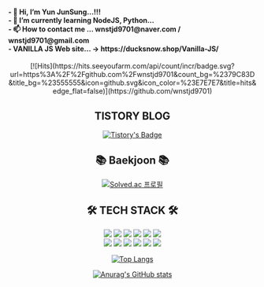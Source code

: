 <div font-size=10px>
  <h4>
- 👋 Hi, I’m Yun JunSung...!!!<br>
- 🌱 I’m currently learning NodeJS, Python... <br>
- 📫 How to contact me ... wnstjd9701@naver.com / wnstjd9701@gmail.com<br>
- VANILLA JS Web site... -> https://ducksnow.shop/Vanilla-JS/ <br>
<!---
wnstjd9701/wnstjd9701 is a ✨ special ✨ repository because its `README.md` (this file) appears on your GitHub profile.
You can click the Preview link to take a look at your changes.
--->
  </h4>
</div>

<div align='center'>
[![Hits](https://hits.seeyoufarm.com/api/count/incr/badge.svg?url=https%3A%2F%2Fgithub.com%2Fwnstjd9701&count_bg=%2379C83D&title_bg=%23555555&icon=github.svg&icon_color=%23E7E7E7&title=hits&edge_flat=false)](https://github.com/wnstjd9701)

## TISTORY BLOG

[![Tistory's Badge](https://github-readme-tistory-card.vercel.app/api/badge?name=준성`s블로그&theme=kakao)](https://dev-wnstjd.tistory.com)

## 📚 Baekjoon 📚

[![Solved.ac
프로필](http://mazassumnida.wtf/api/generate_badge?boj=wnstjd9701)](https://solved.ac/wnstjd9701)

## 🛠 TECH STACK 🛠

<img src="https://img.shields.io/badge/Python-3766AB?style=plastic&logo=Python&logoColor=white"/>
<img src="https://img.shields.io/badge/javascript-F7DF1E?style=plastic&logo=javascript&logoColor=black">
<img src="https://img.shields.io/badge/JAVA-007396?style=plastic&logo=java&logoColor=white">
<img src="https://img.shields.io/badge/mysql-4479A1?style=plastic&logo=mysql&logoColor=white">
<img src="https://img.shields.io/badge/react-61DAFB?style=plastic&logo=react&logoColor=black">
<img src="https://img.shields.io/badge/html-E34F26?style=plastic&logo=html5&logoColor=white"> <br>
<img src="https://img.shields.io/badge/css-1572B6?style=plastic&logo=css3&logoColor=white">
<img src="https://img.shields.io/badge/github-181717?style=plastic&logo=github&logoColor=white">
<img src="https://img.shields.io/badge/linux-FCC624?style=plastic&logo=linux&logoColor=black">
<img src="https://img.shields.io/badge/amazonAWS-232F3E?style=plastic&logo=amazonAWS&logoColor=white">
<img src="https://img.shields.io/badge/apache tomcat-F8DC75?style=plastic&logo=apachetomcat&logoColor=white">
<img src="https://img.shields.io/badge/node.js-339933?style=plastic&logo=node.js&logoColor=white">

[![Top Langs](https://github-readme-stats.vercel.app/api/top-langs/?username=wnstjd9701&layout=compact)](https://github.com/wnstjd9701/github-readme-stats)

[![Anurag's GitHub stats](https://github-readme-stats.vercel.app/api?username=wnstjd9701)](https://github.com/wnstjd9701/github-readme-stats)

</div>
